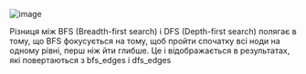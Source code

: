 ![image](https://github.com/pryimakv14/goit-algo-hw-06/assets/149526264/2aca101d-dec4-40b2-80da-ba98babf9f88)

Різниця між BFS (Breadth-first search) i DFS (Depth-first search) полягає в тому, що BFS фокусується на тому, щоб пройти спочатку всі ноди на одному рівні, перш ніж йти глибше. Це і відображається в результатах, які повертаються з bfs_edges i dfs_edges
